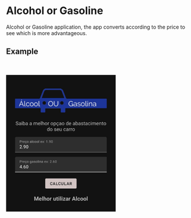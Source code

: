 # Alcohol or Gasoline
Alcohol or Gasoline application, the app converts according to the price to see which is more advantageous.

## Example


<br/><br/>
 <img width="300" alt="SwipeableRecyclerView" src="https://github.com/AlanAndCode/Alcool-ou-gasolina/blob/main/app/src/main/res/drawable/inicial.jpg">

